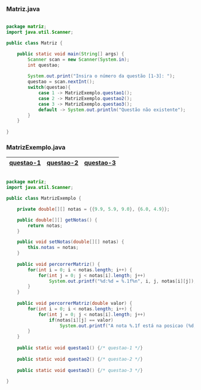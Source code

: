 ### Matriz.java

```java

package matriz;
import java.util.Scanner;

public class Matriz {

    public static void main(String[] args) {
        Scanner scan = new Scanner(System.in);
        int questao;
        
        System.out.print("Insira o número da questão [1-3]: ");
        questao = scan.nextInt();
        switch(questao){
            case 1 -> MatrizExemplo.questao1();
            case 2 -> MatrizExemplo.questao2();
            case 3 -> MatrizExemplo.questao3();
            default -> System.out.println("Questão não existente");
        }
    }
    
}

```

### MatrizExemplo.java

|[questao-1](https://github.com/Honounome/nao-olhe/blob/main/estrutura-de-dados/2021-09-22/questao-1.md)|[questao-2](https://github.com/Honounome/nao-olhe/blob/main/estrutura-de-dados/2021-09-22/questao-2.md)|[questao-3](https://github.com/Honounome/nao-olhe/blob/main/estrutura-de-dados/2021-09-22/questao-3.md)|
| --- | --- | --- |

```java

package matriz;
import java.util.Scanner;

public class MatrizExemplo {

    private double[][] notas = {{9.9, 5.9, 9.0}, {6.0, 4.9}};

    public double[][] getNotas() {
        return notas;
    }

    public void setNotas(double[][] notas) {
        this.notas = notas;
    }
    
    public void percorrerMatriz() {
        for(int i = 0; i < notas.length; i++) {
            for(int j = 0; j < notas[i].length; j++)
                System.out.printf("%d:%d = %.1f%n", i, j, notas[i][j]);
        }
    }
    
    public void percorrerMatriz(double valor) {
        for(int i = 0; i < notas.length; i++) {
            for(int j = 0; j < notas[i].length; j++)
                if(notas[i][j] == valor)
                    System.out.printf("A nota %.1f está na posicao (%d, %d)", notas[i][j], i, j);
        }
    }
    
    public static void questao1() {/* questao-1 */}
    
    public static void questao2() {/* questao-2 */}
    
    public static void questao3() {/* questao-3 */}
    
}

```
